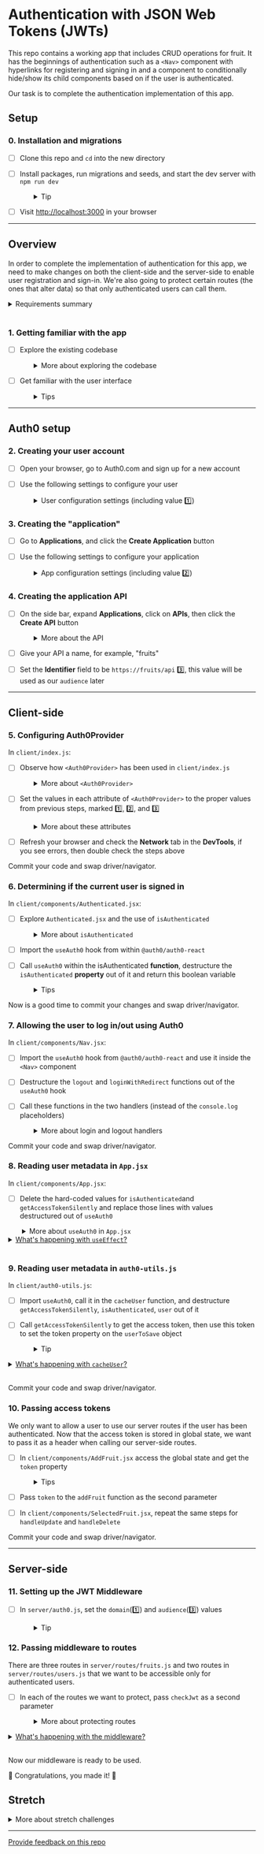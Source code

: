 # Authentication with JSON Web Tokens (JWTs)

This repo contains a working app that includes CRUD operations for fruit. It has the beginnings of authentication such as a `<Nav>` component with hyperlinks for registering and signing in and a component to conditionally hide/show its child components based on if the user is authenticated.

Our task is to complete the authentication implementation of this app.

## Setup

### 0. Installation and migrations

- [ ] Clone this repo and `cd` into the new directory
- [ ] Install packages, run migrations and seeds, and start the dev server with `npm run dev`
  <details style="padding-left: 2em">
    <summary>Tip</summary>

    Commands might look like this:

    ```sh
    npm install
    npm run knex migrate:latest
    npm run knex seed:run
    npm run dev
    ```
  </details>

- [ ] Visit [http://localhost:3000](http://localhost:3000) in your browser

---

## Overview

In order to complete the implementation of authentication for this app, we need to make changes on both the client-side and the server-side to enable user registration and sign-in. We're also going to protect certain routes (the ones that alter data) so that only authenticated users can call them. 

<details>
  <summary>Requirements summary</summary>

  #### **Client-side**

  - Determine if the current user is logged in or not
  - Allow the user to register
  - Allow the user to sign in
  - Send the authorization token with each request
  - Allow the user to log off
  - Hide/show components based on the user's auth status

  #### **Server-side**

  The following routes should accept only authenticated requests

  - PUT `/api/v1/fruits`
  - POST `/api/v1/fruits`
  - DELETE `/api/v1/fruits`
  - GET `/api/v1/users`
  - POST `/api/v1/users`
</details>
<br />

### 1. Getting familiar with the app

- [ ] Explore the existing codebase
  <details style="padding-left: 2em">
    <summary>More about exploring the codebase</summary>
    
    No need to rush into this. There might be some patterns you haven't seen before.

    For example, this codebase uses [`styled-components`](https://www.styled-components.com). There is also a nice use of `props.children` in the `<Authenticated>` components.
  </details>

- [ ] Get familiar with the user interface
  <details style="padding-left: 2em">
    <summary>Tips</summary>
    At this stage it's normal that "Log off" displays (as if you were logged in), even though you're not logged in.

    Select some fruits and try to update their values, delete them, and add new ones. See which work and which give errors.

    Once you're comfortable enough with the app, proceed with a sense of curiosity as we enable authentication and lock down parts of the UI and some of the web API to only authenticated users.
  </details>

---

## Auth0 setup

### 2. Creating your user account
- [ ] Open your browser, go to Auth0.com and sign up for a new account
- [ ] Use the following settings to configure your user
  <details style="padding-left: 2em">
    <summary>User configuration settings (including value 1️⃣)</summary>

    1. For the "Role," select **Yes, coding**, and tick **I need advanced settings** (you don't need a chat with an expert)
    1. The default domain will be something like `dev-fsdf1y29`, but you should overwrite it with a domain of your own, in the format `cohortName-yourFirstName`, for example `matai-2021-john` 1️⃣. This value will be used later
    1. Select **Australia** as your **Region**
    1. Click **Create Account**
    1. Make sure **Development** is selected as the **Environment tag**. This should be the default but you can check it by looking at what is displayed at the top left (in the black bar, immediately under your domain) or by going to **Settings**
  </details>

### 3. Creating the "application"
- [ ] Go to **Applications**, and click the **Create Application** button
- [ ] Use the following settings to configure your application
  <details style="padding-left: 2em">
    <summary>App configuration settings (including value 2️⃣)</summary>

  1. Give your application a name, for example "Fruits App"
  1. Select **Single Page Web Applications** and click the **Create** button. This application will be used for our front-end app. On creating, you will be taken to the "Quick Start" tab of your new app
  1. Select the **Settings** tab
  1. Auth0 generated a random **ClientId** 2️⃣, make a note of it, because we will use this value later.
  1. Set the following values, in the **Application URIs** section:
  
    | Setting                   | Value                                                     |
    | ------------------------- | --------------------------------------------------------- |
    | Allowed Callback Url      | `http://localhost:3000/, http://localhost:3000/register`  |
    | Allowed Logout Url        | `http://localhost:3000/`                                  |
    | Allowed Web Origins Url   | `http://localhost:3000/`                                  |
  7. Scroll down to the bottom of the page and click the **Save Changes** button

### 4. Creating the application API

- [ ] On the side bar, expand **Applications**, click on **APIs**, then click the **Create API** button
  <details style="padding-left: 2em">
    <summary>More about the API</summary>

    In order to protect our routes in the server-side, we need to verify that tokens passed from the client are valid. Creating an API that is linked to the Auth0 Application, the one that you just created, will check the token's validity.
  </details>
- [ ] Give your API a name, for example, "fruits"
- [ ] Set the **Identifier** field to be `https://fruits/api` 3️⃣, this value will be used as our `audience` later

---

## Client-side
### 5. Configuring Auth0Provider

In `client/index.js`:

- [ ] Observe how `<Auth0Provider>` has been used in `client/index.js`
  <details style="padding-left: 2em">
    <summary>More about <code>&lt;Auth0Provider&gt;</code></summary>

    - `<Auth0Provider>` has been imported from the Auth0 package. 
    - `<Auth0Provider>` wraps the `<App>` component
    - `<Auth0Provider>` has some attributes with no value, yet
  </details>

- [ ] Set the values in each attribute of `<Auth0Provider>` to the proper values from previous steps, marked 1️⃣, 2️⃣, and 3️⃣
  <details style="padding-left: 2em">
    <summary>More about these attributes</summary>

    See the [docs for the provider component](https://auth0.com/docs/quickstart/spa/react/01-login#configure-the-auth0provider-component).

    | Attribute  | Value                                                              |
    | ---------  | -------------------------------------------------------------------| 
    | `domain`   | See 1️⃣ above, format is `cohortName-yourFirstName.au.auth0.com`    |
    | `clientId` | See 2️⃣ above, this is the random string you made a note of earlier | 
    | `audience` | See 3️⃣ above, `https://fruits/api`                                 |
  </details>

- [ ] Refresh your browser and check the **Network** tab in the **DevTools**, if you see errors, then double check the steps above

Commit your code and swap driver/navigator.

### 6. Determining if the current user is signed in

In `client/components/Authenticated.jsx`:

- [ ] Explore `Authenticated.jsx` and the use of `isAuthenticated`
  <details style="padding-left: 2em">
    <summary>More about <code>isAuthenticated</code></summary>

    Our existing code contains a couple of clever `<IfAuthenticated>` and `<IfNotAuthenticated>` components in `client/components/Authenticated.jsx`. They render their child components based on the authentication status of the user.

    Fortunately, `@auth0/auth0-react` package exports a `useAuth0` hook. This hook exposes useful functions and values. Here we will use the `isAuthenticated` boolean value to see if there is an auth token, and that it hasn't yet expired. This hook does the checking behind the scenes. 

    Right now there is a placeholder `isAuthenticated` function which is hard-coded to return `true`.    
  </details>
  
- [ ] Import the `useAuth0` hook from within `@auth0/auth0-react`
- [ ] Call `useAuth0` within the isAuthenticated **function**, destructure the `isAuthenticated` **property** out of it and return this boolean variable
  <details style="padding-left: 2em">
    <summary>Tips</summary>

    Note that the boolean and the function are both named `isAuthenticated`, take care to understand which one you're working with. 

    With that in place, you can now see the "Sign in" link in the app.
  </details>

Now is a good time to commit your changes and swap driver/navigator.

### 7. Allowing the user to log in/out using Auth0

In `client/components/Nav.jsx`:

- [ ] Import the `useAuth0` hook from `@auth0/auth0-react` and use it inside the `<Nav>` component
- [ ] Destructure the `logout` and `loginWithRedirect` functions out of the `useAuth0` hook
- [ ] Call these functions in the two handlers (instead of the `console.log` placeholders)
  <details style="padding-left: 2em">
    <summary>More about login and logout handlers</summary>

    * In `handleLogoff` we'll call `logout`
    * In `handleSignIn`, we'll call `loginWithRedirect`

    The "Sign In" link will redirect you to Auth0's authorization service and prompt you to enter an email and password. If this is your first time signing in, click on **Sign up** below the **Continue** button. This form allows you to create a new user (subscription) that is only used for the one Auth0 app. Even if you used the same email and password when creating an account on a different app, Auth0 will treat it as a new account that is specific to your Fruits app.

    After you've registered your new user, you will be redirected back to `https://localhost:3000` and "Log off" will again be visible in the app. <ins>This behaviour will change a couple times, before we're done</ins>.
  </details>

Commit your code and swap driver/navigator.

### 8. Reading user metadata in `App.jsx`

In `client/components/App.jsx`:

- [ ]  Delete the hard-coded values for `isAuthenticated`and `getAccessTokenSilently` and replace those lines with values destructured out of `useAuth0`
  <details style="padding-left: 2em">
    <summary>More about <code>useAuth0</code> in <code>App.jsx</code></summary>

    At this point our app allows users to register/log in and log out using the Auth0 service, but there are two places our app needs access to the user data generated by Auth0. One of them is in `client/components/App.jsx`.
    
    Notice `isAuthenticated`, and `getAccessTokenSilently`, two variables that are currently hard-coded and need to be replaced. They are used inside the `useEffect` hook, a few lines later.

    To replace the hard-coded consts, call `useAuth0` and destructure:
    - `getAccessTokenSilently` 
    - `isAuthenticated`

    Make sure you delete the original `isAuthenticated`, and `getAccessTokenSilently`.

    When a user is signed in, we can call `getAccessTokenSilently` to get a token from Auth0. 
  </details>

<details>
  <summary><ins>What's happening with <code>useEffect</code>?</ins></summary>
  
  The `useEffect` hook (in `App.jsx`) will run anytime the user's Auth0 authentication status updates (i.e. when `isAuthenticated` changes) indicating the user has logged in or logged out. If the user is authenticated (logged in) it will use their token to request user information from the database. If user information is received, `updateLoggedInUser(userInDb)` will be dispatched and their user information added to the Redux global state. If they do not have information present in the database they will be taken to the `/register` url. Our site will now direct us to the `/register` url (but this behaviour will change one more time).
</details>
<br />

### 9. Reading user metadata in `auth0-utils.js`

In `client/auth0-utils.js`:

- [ ] Import `useAuth0`, call it in the `cacheUser` function, and destructure `getAccessTokenSilently`, `isAuthenticated`, `user` out of it

- [ ] Call `getAccessTokenSilently` to get the access token, then use this token to set the token property on the `userToSave` object
  <details style="padding-left: 2em">
    <summary>Tip</summary>
    
    The `getAccessTokenSilently` function is async so you'll need to use `await` or `.then`.
  </details>

<details>
  <summary><ins>What's happening with <code>cacheUser</code>?</ins></summary>
  
  Every time the `<App>` component renders, the `cacheUser` function runs. The `cacheUser` function checks whether the token exists in our global state and the users current authentication status. If the user is logged in, but there is no token in the global state `updateLoggedInUser(userToSave)` is dispatched. 
  
  This guarantees that our global state will always have the user's metadata, including their token.
</details>
<br />

Commit your code and swap driver/navigator.

### 10. Passing access tokens

We only want to allow a user to use our server routes if the user has been authenticated. Now that the access token is stored in global state, we want to pass it as a header when calling our server-side routes.

- [ ] In `client/components/AddFruit.jsx` access the global state and get the `token` property
  <details style="padding-left: 2em">
    <summary>Tips</summary>

    - Try using the `useSelector` hook from the `react-redux` package
    - If you're not sure about the shape of the state, look at it in your Redux DevTools
  </details>

- [ ] Pass `token` to the `addFruit` function as the second parameter
- [ ] In `client/components/SelectedFruit.jsx`, repeat the same steps for `handleUpdate` and `handleDelete`

Commit your code and swap driver/navigator.

---

## Server-side

### 11. Setting up the JWT Middleware

- [ ] In `server/auth0.js`, set the `domain`(1️⃣) and `audience`(3️⃣) values
  <details style="padding-left: 2em">
    <summary>Tip</summary>

    The format of `domain` should be `https://cohortName-yourFirstName.au.auth0.com` and `audience` should be `https://fruits/api`.
  </details>

### 12. Passing middleware to routes
There are three routes in `server/routes/fruits.js` and two routes in `server/routes/users.js` that we want to be accessible only for authenticated users.

- [ ] In each of the routes we want to protect, pass `checkJwt` as a second parameter
  <details style="padding-left: 2em">
    <summary>More about protecting routes</summary>

    You'll need to import the `checkJwt` function from `server/auth0.js`.

    Passing `checkJwt` to the route might look like...
    
    ```javascript
    route.post('/', checkJwt, (req, res) => {
        // do stuff here
    })
    ```
    
    The following routes should accept only authenticated requests

    - PUT `/api/v1/fruits`
    - POST `/api/v1/fruits`
    - DELETE `/api/v1/fruits`
    - GET `/api/v1/users`
    - POST `/api/v1/users`
  </details>

<details>
  <summary><ins>What's happening with the middleware?</ins></summary>

  Every time a route receives an HTTP request, the `checkJwt` middleware will be activated and issue an HTTP request behind the scenes (machine to machine). The Auth0 service will compare the public signatures. If all goes well, `express` will execute the body of your route.
</details>
<br />

Now our middleware is ready to be used.

🎉 Congratulations, you made it! 🎉

## Stretch

<details>
  <summary>More about stretch challenges</summary>

  Some of the buttons and/or links are only valid in certain circumstances (if you're logged in, if you're the person who created that fruit, etc.). What improvements can you make to the app so that users only see buttons/links that they're actually allowed to use?
</details>

---
[Provide feedback on this repo](https://docs.google.com/forms/d/e/1FAIpQLSfw4FGdWkLwMLlUaNQ8FtP2CTJdGDUv6Xoxrh19zIrJSkvT4Q/viewform?usp=pp_url&entry.1958421517=jwt-auth)
